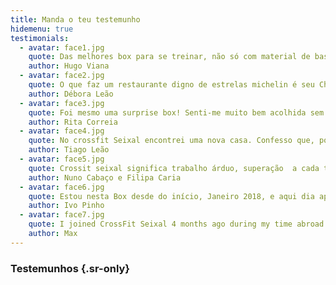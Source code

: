 ```yaml
---
title: Manda o teu testemunho
hidemenu: true
testimonials:
  - avatar: face1.jpg
    quote: Das melhores box para se treinar, não só com material de bastante qualidade mas também pela qualidade do seu Coach. Posso adiantar que é um Coach super pro-activo e bastante versátil, sempre com imensa vontade de se auto-cultivar o que ajuda bastante o crescimento dos atletas ao seu redor. 
    author: Hugo Viana
  - avatar: face2.jpg
    quote: O que faz um restaurante digno de estrelas michelin é seu Chef, pelo que faz da Crossfit Seixal uma box 5 estrelas é sem dúvida o meu Coach de 1000 **. Ainda que estivesse reticente com a mudança da minha antiga box para a Crossfit Seixal, num ápice esta se tornou a minha segunda casa. Onde fomos e somos tão bem recebidos desde o 1o dia. Obrigada Crossfit Seixal e obrigada Coach, por fazerem agora parte dum pedacinho do meu dia-a-dia.
    author: Débora Leão
  - avatar: face3.jpg
    quote: Foi mesmo uma surprise box! Senti-me muito bem acolhida sem conhecer ninguém, sempre num ambiente de boa disposição, entreajuda e competição saudável! O espírito desta box é a concretização da maneira de estar do seu Coach. O Ruben é um exemplo de competência técnica e relacional. O seu profissionalismo revela-se naturalmente, fazendo o que gosta. Recomendo o CrossfitSeixal e desejo-lhe o maior sucesso!
    author: Rita Correia     
  - avatar: face4.jpg
    quote: No crossfit Seixal encontrei uma nova casa. Confesso que, por variadissimas razões, já tinha perdido o interesse em fazer aulas de crossfit, optando sempre pela open box fazendo um planeamento individual. Contudo, voltei a sentir esse bichinho da comunidade com o Ruben. Para além de um grande coach com um bom planeamento, com aulas dinâmicas e divertidas, descobri também que é uma boa pessoa, amigo, sincero e com quem dá todo o gosto de treinar. Obrigado por todo o apoio e receptividade. Keep up the good work 💪🏼
    author: Tiago Leão     
  - avatar: face5.jpg
    quote: Crossit seixal significa trabalho árduo, superação  a cada treino. Tudo isto é possivel porque existe um grande coach nesta box, se não sabem ele é o Rúben Amador, apesar do bullying psicológico que faz aos atletas diariamente, mas este não deixa de fazer sentido. Tudo isto acontece num espaço 5* onde aqui a palavra comunidade faz todo o sentido, onde coisas acontecem porque alguém nos bastidores está sempre atento. É com muito gosto que treinamos na melhor box da margem sul.
    author: Nuno Cabaço e Filipa Caria 
  - avatar: face6.jpg
    quote: Estou nesta Box desde do início, Janeiro 2018, e aqui dia após dia sempre encontrei bom companheirismo, boa entre ajuda e um excelente coach. O coach Rúben Amador é um excelente profissional com muito conhecimento à cerca do Crossfit e do desporto em geral. É um coach atento às necessidades de cada um, procurando sempre que o aluno evolua com a sua exigência. Para além disto é uma pessoa super bem disposta, divertida e amigo. Existe sempre um plano de aulas bem gerido, onde as aulas são sempre indicadas para qualquer tipo de atleta, desde do iniciante ao profissional. Neste espaço vão se sentir em casa sempre com o melhor ambiente, equipamento e equipa!  
    author: Ivo Pinho
  - avatar: face7.jpg
    quote: I joined CrossFit Seixal 4 months ago during my time abroad in Portugal. Everyone was so welcoming and this entire CrossFit gym turned out to be a kind of a second family, you want to spend time day by day. Ruben is a very knowledgeable and helpful coach. He guides you through the workouts and turns to you when you need that extra push. I have gained so much from joining CrossFit Seixal, and I am truly grateful for the memories and relationships I have made.
    author: Max 
---
```

### Testemunhos {.sr-only}

